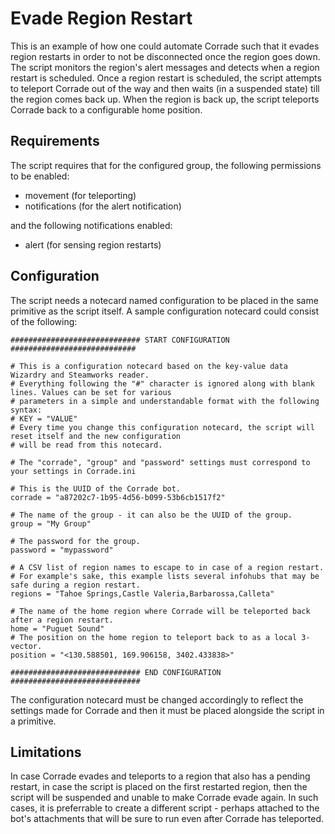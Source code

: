 # Evade Region Restart

This is an example of how one could automate Corrade such that it evades region restarts in order to not be disconnected once the region goes down. The script monitors the region's alert messages and detects when a region restart is scheduled. Once a region restart is scheduled, the script attempts to teleport Corrade out of the way and then waits (in a suspended state) till the region comes back up. When the region is back up, the script teleports Corrade back to a configurable home position.

## Requirements

The script requires that for the configured group, the following permissions to be enabled:

- movement (for teleporting)
- notifications (for the alert notification)

and the following notifications enabled:

- alert (for sensing region restarts)

## Configuration

The script needs a notecard named configuration to be placed in the same primitive as the script itself. A sample configuration notecard could consist of the following:

```
############################# START CONFIGURATION ############################
 
# This is a configuration notecard based on the key-value data Wizardry and Steamworks reader. 
# Everything following the "#" character is ignored along with blank lines. Values can be set for various 
# parameters in a simple and understandable format with the following syntax: 
# KEY = "VALUE" 
# Every time you change this configuration notecard, the script will reset itself and the new configuration 
# will be read from this notecard.
 
# The "corrade", "group" and "password" settings must correspond to your settings in Corrade.ini
 
# This is the UUID of the Corrade bot.
corrade = "a87202c7-1b95-4d56-b099-53b6cb1517f2"
 
# The name of the group - it can also be the UUID of the group.
group = "My Group"
 
# The password for the group.
password = "mypassword"
 
# A CSV list of region names to escape to in case of a region restart.
# For example's sake, this example lists several infohubs that may be safe during a region restart.
regions = "Tahoe Springs,Castle Valeria,Barbarossa,Calleta"
 
# The name of the home region where Corrade will be teleported back after a region restart.
home = "Puguet Sound"
# The position on the home region to teleport back to as a local 3-vector.
position = "<130.588501, 169.906158, 3402.433838>"
 
############################# END CONFIGURATION #############################
```

The configuration notecard must be changed accordingly to reflect the settings made for Corrade and then it must be placed alongside the script in a primitive.

## Limitations

In case Corrade evades and teleports to a region that also has a pending restart, in case the script is placed on the first restarted region, then the script will be suspended and unable to make Corrade evade again. In such cases, it is preferrable to create a different script - perhaps attached to the bot's attachments that will be sure to run even after Corrade has teleported.
